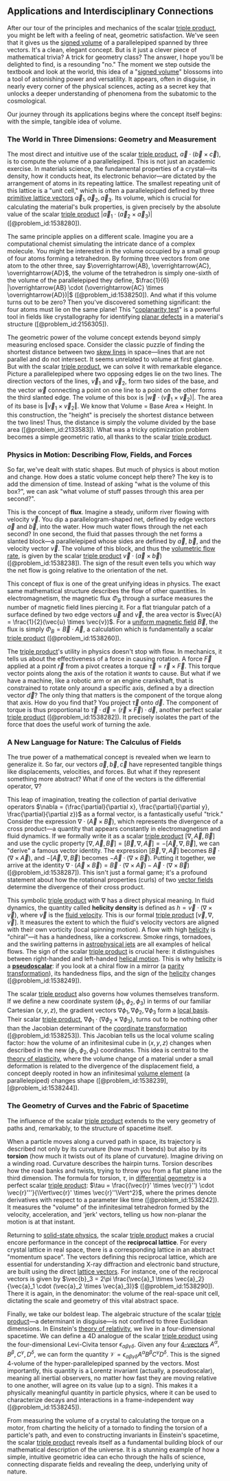 ## Applications and Interdisciplinary Connections

After our tour of the principles and mechanics of the scalar [triple product](@article_id:195388), you might be left with a feeling of neat, geometric satisfaction. We've seen that it gives us the [signed volume](@article_id:149434) of a parallelepiped spanned by three vectors. It's a clean, elegant concept. But is it just a clever piece of mathematical trivia? A trick for geometry class? The answer, I hope you'll be delighted to find, is a resounding "no." The moment we step outside the textbook and look at the world, this idea of a "[signed volume](@article_id:149434)" blossoms into a tool of astonishing power and versatility. It appears, often in disguise, in nearly every corner of the physical sciences, acting as a secret key that unlocks a deeper understanding of phenomena from the subatomic to the cosmological.

Our journey through its applications begins where the concept itself begins: with the simple, tangible idea of volume.

### The World in Three Dimensions: Geometry and Measurement

The most direct and intuitive use of the scalar [triple product](@article_id:195388), $\vec{a} \cdot (\vec{b} \times \vec{c})$, is to compute the volume of a parallelepiped. This is not just an academic exercise. In materials science, the fundamental properties of a crystal—its density, how it conducts heat, its electronic behavior—are dictated by the arrangement of atoms in its repeating lattice. The smallest repeating unit of this lattice is a "unit cell," which is often a parallelepiped defined by three [primitive lattice vectors](@article_id:270152) $\vec{a}_1, \vec{a}_2, \vec{a}_3$. Its volume, which is crucial for calculating the material's bulk properties, is given precisely by the absolute value of the scalar [triple product](@article_id:195388) $|\vec{a}_1 \cdot (\vec{a}_2 \times \vec{a}_3)|$ ([@problem_id:1538280]).

The same principle applies on a different scale. Imagine you are a computational chemist simulating the intricate dance of a complex molecule. You might be interested in the volume occupied by a small group of four atoms forming a tetrahedron. By forming three vectors from one atom to the other three, say $\overrightarrow{AB}, \overrightarrow{AC}, \overrightarrow{AD}$, the volume of the tetrahedron is simply one-sixth of the volume of the parallelepiped they define, $\frac{1}{6} |\overrightarrow{AB} \cdot (\overrightarrow{AC} \times \overrightarrow{AD})|$ ([@problem_id:1538250]). And what if this volume turns out to be zero? Then you've discovered something significant: the four atoms must lie on the same plane! This "[coplanarity test](@article_id:186941)" is a powerful tool in fields like crystallography for identifying [planar defects](@article_id:160955) in a material's structure ([@problem_id:2156305]).

The geometric power of the volume concept extends beyond simply measuring enclosed space. Consider the classic puzzle of finding the shortest distance between two [skew lines](@article_id:167741) in space—lines that are not parallel and do not intersect. It seems unrelated to volume at first glance. But with the scalar [triple product](@article_id:195388), we can solve it with remarkable elegance. Picture a parallelepiped where two opposing edges lie on the two lines. The direction vectors of the lines, $\vec{v}_1$ and $\vec{v}_2$, form two sides of the base, and the vector $\vec{w}$ connecting a point on one line to a point on the other forms the third slanted edge. The volume of this box is $|\vec{w} \cdot (\vec{v}_1 \times \vec{v}_2)|$. The area of its base is $\Vert\vec{v}_1 \times \vec{v}_2\Vert$. We know that Volume = Base Area × Height. In this construction, the "height" is precisely the shortest distance between the two lines! Thus, the distance is simply the volume divided by the base area ([@problem_id:2133583]). What was a tricky optimization problem becomes a simple geometric ratio, all thanks to the scalar [triple product](@article_id:195388).

### Physics in Motion: Describing Flow, Fields, and Forces

So far, we've dealt with static shapes. But much of physics is about motion and change. How does a static volume concept help there? The key is to add the dimension of time. Instead of asking "what is the volume of this box?", we can ask "what volume of stuff passes through this area per second?".

This is the concept of **flux**. Imagine a steady, uniform river flowing with velocity $\vec{v}$. You dip a parallelogram-shaped net, defined by edge vectors $\vec{a}$ and $\vec{b}$, into the water. How much water flows through the net each second? In one second, the fluid that passes through the net forms a slanted block—a parallelepiped whose sides are defined by $\vec{a}$, $\vec{b}$, and the velocity vector $\vec{v}$. The volume of this block, and thus the [volumetric flow rate](@article_id:265277), is given by the scalar [triple product](@article_id:195388) $\vec{v} \cdot (\vec{a} \times \vec{b})$ ([@problem_id:1538238]). The sign of the result even tells you which way the net flow is going relative to the orientation of the net.

This concept of flux is one of the great unifying ideas in physics. The exact same mathematical structure describes the flow of other quantities. In electromagnetism, the magnetic flux $\Phi_B$ through a surface measures the number of magnetic field lines piercing it. For a flat triangular patch of a surface defined by two edge vectors $\vec{u}$ and $\vec{v}$, the area vector is $\vec{A} = \frac{1}{2}(\vec{u} \times \vec{v})$. For a [uniform magnetic field](@article_id:263323) $\vec{B}$, the flux is simply $\Phi_B = \vec{B} \cdot \vec{A}$, a calculation which is fundamentally a scalar [triple product](@article_id:195388) ([@problem_id:1538260]).

The [triple product](@article_id:195388)'s utility in physics doesn't stop with flow. In mechanics, it tells us about the effectiveness of a force in causing rotation. A force $\vec{F}$ applied at a point $\vec{r}$ from a pivot creates a torque $\vec{\tau} = \vec{r} \times \vec{F}$. This torque vector points along the axis of the rotation it *wants* to cause. But what if we have a machine, like a robotic arm or an engine crankshaft, that is constrained to rotate only around a specific axis, defined a by a direction vector $\vec{d}$? The only thing that matters is the component of the torque along that axis. How do you find that? You project $\vec{\tau}$ onto $\vec{d}$. The component of torque is thus proportional to $\vec{\tau} \cdot \vec{d} = (\vec{r} \times \vec{F}) \cdot \vec{d}$, another perfect scalar [triple product](@article_id:195388) ([@problem_id:1538282]). It precisely isolates the part of the force that does the useful work of turning the axle.

### A New Language for Nature: The Calculus of Fields

The true power of a mathematical concept is revealed when we learn to generalize it. So far, our vectors $\vec{a}, \vec{b}, \vec{c}$ have represented tangible things like displacements, velocities, and forces. But what if they represent something more abstract? What if one of the vectors is the differential operator, $\nabla$?

This leap of imagination, treating the collection of partial derivative operators $\nabla = (\frac{\partial}{\partial x}, \frac{\partial}{\partial y}, \frac{\partial}{\partial z})$ as a formal vector, is a fantastically useful "trick." Consider the expression $\nabla \cdot (\vec{A} \times \vec{B})$, which represents the divergence of a cross product—a quantity that appears constantly in electromagnetism and fluid dynamics. If we formally write it as a scalar [triple product](@article_id:195388) $[\nabla, \vec{A}, \vec{B}]$ and use the cyclic property $[\nabla, \vec{A}, \vec{B}] = [\vec{B}, \nabla, \vec{A}] = -[\vec{A}, \nabla, \vec{B}]$, we can "derive" a famous vector identity. The expression $[\vec{B}, \nabla, \vec{A}]$ becomes $\vec{B} \cdot (\nabla \times \vec{A})$, and $-[\vec{A}, \nabla, \vec{B}]$ becomes $-\vec{A} \cdot (\nabla \times \vec{B})$. Putting it together, we arrive at the identity $\nabla \cdot (\vec{A} \times \vec{B}) = \vec{B} \cdot (\nabla \times \vec{A}) - \vec{A} \cdot (\nabla \times \vec{B})$ ([@problem_id:1538287]). This isn't just a formal game; it's a profound statement about how the rotational properties (curls) of two [vector fields](@article_id:160890) determine the divergence of their cross product.

This symbolic [triple product](@article_id:195388) with $\nabla$ has a direct physical meaning. In fluid dynamics, the quantity called **helicity density** is defined as $h = \vec{v} \cdot (\nabla \times \vec{v})$, where $\vec{v}$ is the [fluid velocity](@article_id:266826). This is our formal [triple product](@article_id:195388) $[\vec{v}, \nabla, \vec{v}]$. It measures the extent to which the fluid's velocity vectors are aligned with their own vorticity (local spinning motion). A flow with high [helicity](@article_id:157139) is "chiral"—it has a handedness, like a corkscrew. Smoke rings, tornadoes, and the swirling patterns in [astrophysical jets](@article_id:266314) are all examples of helical flows. The sign of the scalar [triple product](@article_id:195388) is crucial here: it distinguishes between right-handed and left-handed [helical motion](@article_id:272539). This is why [helicity](@article_id:157139) is a **[pseudoscalar](@article_id:196202)**: if you look at a chiral flow in a mirror (a [parity transformation](@article_id:158693)), its handedness flips, and the sign of the [helicity](@article_id:157139) changes ([@problem_id:1538249]).

The scalar [triple product](@article_id:195388) also governs how volumes themselves transform. If we define a new coordinate system $(\phi_1, \phi_2, \phi_3)$ in terms of our familiar Cartesian $(x,y,z)$, the gradient vectors $\nabla\phi_1, \nabla\phi_2, \nabla\phi_3$ form a [local basis](@article_id:151079). Their scalar [triple product](@article_id:195388), $\nabla\phi_1 \cdot (\nabla\phi_2 \times \nabla\phi_3)$, turns out to be nothing other than the Jacobian determinant of the [coordinate transformation](@article_id:138083) ([@problem_id:1538253]). This Jacobian tells us the local volume scaling factor: how the volume of an infinitesimal cube in $(x,y,z)$ changes when described in the new $(\phi_1, \phi_2, \phi_3)$ coordinates. This idea is central to the [theory of elasticity](@article_id:183648), where the volume change of a material under a small deformation is related to the divergence of the displacement field, a concept deeply rooted in how an infinitesimal [volume element](@article_id:267308) (a parallelepiped) changes shape ([@problem_id:1538239], [@problem_id:1538244]).

### The Geometry of Curves and the Fabric of Spacetime

The influence of the scalar [triple product](@article_id:195388) extends to the very geometry of paths and, remarkably, to the structure of spacetime itself.

When a particle moves along a curved path in space, its trajectory is described not only by its curvature (how much it bends) but also by its **torsion** (how much it twists out of its plane of curvature). Imagine driving on a winding road. Curvature describes the hairpin turns. Torsion describes how the road banks and twists, trying to throw you from a flat plane into the third dimension. The formula for torsion, $\tau$, in [differential geometry](@article_id:145324) is a perfect scalar [triple product](@article_id:195388): $\tau = \frac{(\vec{r}' \times \vec{r}'') \cdot \vec{r}'''}{\Vert\vec{r}' \times \vec{r}''\Vert^2}$, where the primes denote derivatives with respect to a parameter like time ([@problem_id:1538242]). It measures the "volume" of the infinitesimal tetrahedron formed by the velocity, acceleration, and 'jerk' vectors, telling us how non-planar the motion is at that instant.

Returning to [solid-state physics](@article_id:141767), the scalar [triple product](@article_id:195388) makes a crucial encore performance in the concept of the **reciprocal lattice**. For every crystal lattice in real space, there is a corresponding lattice in an abstract "momentum space". The vectors defining this reciprocal lattice, which are essential for understanding X-ray diffraction and electronic band structure, are built using the direct [lattice vectors](@article_id:161089). For instance, one of the reciprocal vectors is given by $\vec{b}_3 = 2\pi \frac{\vec{a}_1 \times \vec{a}_2}{\vec{a}_1 \cdot (\vec{a}_2 \times \vec{a}_3)}$ ([@problem_id:1538290]). There it is again, in the denominator: the volume of the real-space unit cell, dictating the scale and geometry of this vital abstract space.

Finally, we take our boldest leap. The algebraic structure of the scalar [triple product](@article_id:195388)—a determinant in disguise—is not confined to three Euclidean dimensions. In Einstein's [theory of relativity](@article_id:181829), we live in a four-dimensional spacetime. We can define a 4D analogue of the scalar [triple product](@article_id:195388) using the four-dimensional Levi-Civita tensor $\epsilon_{\alpha\beta\gamma\delta}$. Given any four [4-vectors](@article_id:274591) $A^\alpha, B^\beta, C^\gamma, D^\delta$, we can form the quantity $\mathcal{V} = \epsilon_{\alpha\beta\gamma\delta} A^\alpha B^\beta C^\gamma D^\delta$. This is the signed 4-volume of the hyper-parallelepiped spanned by the vectors. Most importantly, this quantity is a Lorentz invariant (actually, a pseudoscalar), meaning all inertial observers, no matter how fast they are moving relative to one another, will agree on its value (up to a sign). This makes it a physically meaningful quantity in particle physics, where it can be used to characterize decays and interactions in a frame-independent way ([@problem_id:1538245]).

From measuring the volume of a crystal to calculating the torque on a motor, from charting the helicity of a tornado to finding the torsion of a particle's path, and even to constructing invariants in Einstein's spacetime, the scalar [triple product](@article_id:195388) reveals itself as a fundamental building block of our mathematical description of the universe. It is a stunning example of how a simple, intuitive geometric idea can echo through the halls of science, connecting disparate fields and revealing the deep, underlying unity of nature.